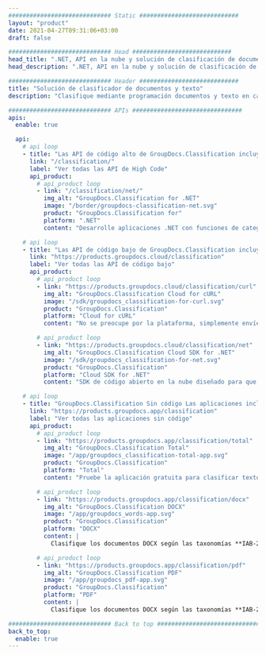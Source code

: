 ```yaml
---
############################# Static ############################
layout: "product"
date: 2021-04-27T09:31:06+03:00
draft: false

############################# Head ############################
head_title: ".NET, API en la nube y solución de clasificación de documentos y textos en línea"
head_description: ".NET, API en la nube y solución de clasificación de documentos y textos en línea for developers. Classify Word, PDF, OpenDocument, RTF and Text files in any .NET application."

############################# Header ############################
title: "Solución de clasificador de documentos y texto"
description: "Clasifique mediante programación documentos y texto en categorías precisas utilizando IAB (versión 2), taxonomías de Documentos y Sentimientos dentro de cualquier tipo de aplicaciones .NET."

############################# APIs ###############################
apis:
  enable: true

  api:
    # api loop
    - title: "Las API de código alto de GroupDocs.Classification incluyen"
      link: "/classification/"
      label: "Ver todas las API de High Code"
      api_product:
        # api_product loop
        - link: "/classification/net/"
          img_alt: "GroupDocs.Classification for .NET"
          image: "/border/groupdocs-classification-net.svg"
          product: "GroupDocs.Classification for"
          platform: ".NET"
          content: "Desarrolle aplicaciones .NET con funciones de categorización de documentos y texto para analizar y extraer contenido sin usar ninguna herramienta externa."

    # api loop
    - title: "Las API de código bajo de GroupDocs.Classification incluyen"
      link: "https://products.groupdocs.cloud/classification"
      label: "Ver todas las API de código bajo"
      api_product:
        # api_product loop
        - link: "https://products.groupdocs.cloud/classification/curl"
          img_alt: "GroupDocs.Classification Cloud for cURL"
          image: "/sdk/groupdocs_classification-for-curl.svg"
          product: "GroupDocs.Classification"
          platform: "Cloud for cURL"
          content: "No se preocupe por la plataforma, simplemente envíe una llamada a la API REST para clasificar el texto y los documentos MS Word, OpenOffice, PDF desde dispositivos capaces de ejecutar comandos cURL."

        # api_product loop
        - link: "https://products.groupdocs.cloud/classification/net"
          img_alt: "GroupDocs.Classification Cloud SDK for .NET"
          image: "/sdk/groupdocs_classification-for-net.svg"
          product: "GroupDocs.Classification"
          platform: "Cloud SDK for .NET"
          content: "SDK de código abierto en la nube diseñado para que los desarrolladores de .NET usen las API REST de GroupDocs.Classification."

    # api loop
    - title: "GroupDocs.Classification Sin código Las aplicaciones incluyen"
      link: "https://products.groupdocs.app/classification"
      label: "Ver todas las aplicaciones sin código"
      api_product:
        # api_product loop
        - link: "https://products.groupdocs.app/classification/total"
          img_alt: "GroupDocs.Classification Total"
          image: "/app/groupdocs_classification-total-app.svg"
          product: "GroupDocs.Classification"
          platform: "Total"
          content: "Pruebe la aplicación gratuita para clasificar textos sin procesar y Microsoft Word, OpenOffice, PDF, TXT &amp; Archivos RTF en línea."

        # api_product loop
        - link: "https://products.groupdocs.app/classification/docx"
          img_alt: "GroupDocs.Classification DOCX"
          image: "/app/groupdocs_words-app.svg"
          product: "GroupDocs.Classification"
          platform: "DOCX"
          content: |
            Clasifique los documentos DOCX según las taxonomías **IAB-2**, **Documentos** o **Sentimiento**.

        # api_product loop
        - link: "https://products.groupdocs.app/classification/pdf"
          img_alt: "GroupDocs.Classification PDF"
          image: "/app/groupdocs_pdf-app.svg"
          product: "GroupDocs.Classification"
          platform: "PDF"
          content: |
            Clasifique los documentos DOCX según las taxonomías **IAB-2**, **Documentos** o **Sentimiento**.

############################# Back to top ###############################
back_to_top:
  enable: true
---
```

